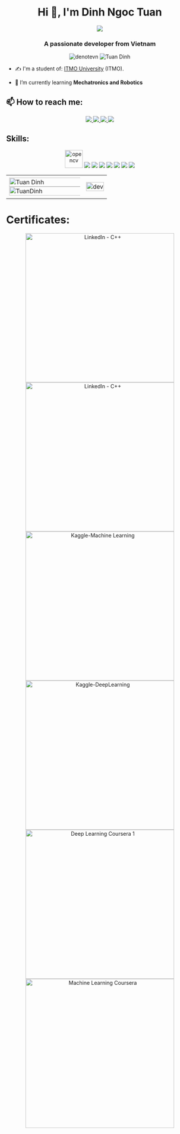 <h1 align="center">Hi 👋, I'm Dinh Ngoc Tuan</h1>
<p align="center"><img src="https://img.icons8.com/color/48/000000/vietnam-circular.png"/></p>
<h3 align="center">A passionate developer from Vietnam </h3>
<p align="center"> <img src="https://komarev.com/ghpvc/?username=denotevn" alt="denotevn" /> <img src="https://badges.pufler.dev/repos/denotevn" alt="Tuan Dinh" /> </p>

- ✍ I'm a student of: [ITMO University](https://en.itmo.ru/) (ITMO).

- 🌱 I’m currently learning **Mechatronics and Robotics**


## 📫 How to reach me:

<p align="center">
  <a href="https://www.linkedin.com/in/tuandinh999/" target="_blank">
    <img src="https://img.icons8.com/fluent/48/000000/linkedin.png"/>
  </a>
  <a href="https://github.com/denotevn" alt="Github">
    <img src="https://img.icons8.com/fluent/48/000000/github.png"/>
  </a> 
  <a href="https://www.kaggle.com/dinhngoctua" alt="Kaggle" target="_blank" >
    <img src="https://img.icons8.com/windows/48/000000/kaggle.png"/>
  </a>
  <a href="mailto:dinhngoctuan2131997@gmail.com" alt="Email">
    <img src="https://img.icons8.com/fluent/48/000000/mailing.png"/>
  </a>
</p>

## Skills:
<p align="center">
  <img src="https://www.vectorlogo.zone/logos/opencv/opencv-icon.svg" alt="opencv" width="48" height="48"/> 
  <img src="https://img.icons8.com/fluent/48/000000/matlab.png"/>
  <img src="https://img.icons8.com/color/48/000000/mysql-logo.png"/>
  <img src="https://img.icons8.com/color/48/000000/git.png"/>
  <img src="https://img.icons8.com/color/48/000000/github-2.png"/>
  <img src="https://img.icons8.com/color/48/000000/visual-studio-code-2019.png"/>
  <img src="https://img.icons8.com/color/48/000000/visual-studio-2019.png"/>
  <img src="https://img.icons8.com/color/48/000000/trello.png"/>
</p>


<table style="width:100%;">
  <tr>
    <td>
      <img src="https://github-readme-stats.vercel.app/api/top-langs/?username=denotevn&bg_color=FFFFFF00&text_color=179fa3&layout=compact&hide=CSS&langs_count=10&custom_title=Top%20ngôn%20ngữ%20được%20dùng" alt="Tuan Dinh" width="150%"/>
      <img src="https://github-readme-stats.vercel.app/api?username=denotevn&bg_color=FFFFFF00&text_color=179fa3&show_icons=true&count_private=true&include_all_commits=true&custom_title=Hoạt%20động%20trên%20Github" alt="TuanDinh" width="150%"/>
    </td>
    <td>
      <p align="center"> 
        <img src="https://miro.medium.com/max/1400/1*rjtHbyY12Xy1ETqcj9eFLw.jpeg" alt="dev" width="100%"/>
      </p>
    </td>
  </tr>
</table>

# Certificates:

<p align="center">
    <img alt="LinkedIn - C++" title="C++ LinkedIn" src="https://github.com/denotevn/denotevn/blob/main/certificate/Function%20Programming%20C%2B%2B.png" width="400px" />
    <img alt="LinkedIn - C++" title="C++ LinkedIn" src="https://github.com/denotevn/denotevn/blob/main/certificate/Best-Practice-C%2B%2B.png" width="400px" />
    <img alt="Kaggle-Machine Learning" title="Intermediate Machine Learning" src="https://github.com/denotevn/denotevn/blob/main/certificate/StevenDinh%20-%20Intermediate%20Machine%20Learning%20(1).png" width="400px" />
    <img alt="Kaggle-DeepLearning" title="Deep Learning" src="https://github.com/denotevn/denotevn/blob/main/certificate/StevenDinh%20-%20Intro%20to%20Deep%20Learning.png" width="400px" />
    <img alt="Deep Learning Coursera 1" title="Deep Learning" src="https://github.com/denotevn/denotevn/blob/main/certificate/Deep%20Learning%20Coursera%20Course%201.jpg" width="400px" />
    <img alt="Machine Learning Coursera" title="Machine Learning" src="https://github.com/denotevn/denotevn/blob/main/certificate/Machine%20Learning%20Aproach%20in%20Coursera.jpg" width="400px" />
<p align="center">
